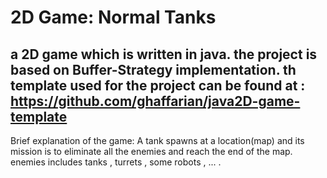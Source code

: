 # 2D Game: Normal Tanks

a 2D game which is written in java.
the project is based on Buffer-Strategy implementation.
th template used for the project can be found at : https://github.com/ghaffarian/java2D-game-template
-----
Brief explanation of the game:
A tank spawns at a location(map) and its mission is to eliminate all the enemies and reach the end of the map.
enemies includes tanks , turrets , some robots , ... .
